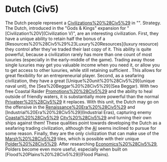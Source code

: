 # Dutch (Civ5)

The Dutch people represent a [Civilizations%20%28Civ5%29](civilization) in "".
Strategy.
The Dutch, introduced in the "Gods &amp; Kings" expansion for "[Civilization%20V](Civilization V)", are an interesting civilization. First, they have a unique ability to retain half the bonus of a [Resources%20%28Civ5%29%23Luxury%20Resources](luxury resource) they control after they've traded their last copy of it. This ability is quite powerful, because a civilization rarely has more than one count of most luxuries (especially in the early-middle of the game). Trading away those single luxuries may get you valuable income when you need it, or allow you to get access to other luxuries, while still retaining sufficient . This allows for great flexibility for an entrepreneurial player.
Second, as a seafaring civilization, they have a great [Unique%20unit%20%28Civ5%29](unique naval unit), the [Sea%20Beggar%20%28Civ5%29](Sea Beggar). With two free Coastal Raider [Promotions%20%28Civ5%29](promotions) and the ability to heal outside of friendly waters, it is substantially more powerful than the normal [Privateer%20%28Civ5%29](Privateer) it replaces. With this unit, the Dutch may go on the offensive in the [Renaissance%20Era%20%28Civ5%29](Renaissance) and [Industrial%20Era%20%28Civ5%29](Industrial Eras), capturing enemy [Coastal%20%28Civ5%29](coastal) [City%20%28Civ5%29](cities) and turning their own ships against them!
These qualities point towards developing the Dutch as a seafaring trading civilization, although the [AI](AI) seems inclined to pursue for some reason.
Finally, they are the only civilization that can make use of the [Marsh%20%28Civ5%29](Marsh) tiles, which is possible with their unique [Polder%20%28Civ5%29](Polder). After researching [Economics%20%28Civ5%29](Economics), Polders become even more useful, especially when built on [Flood%20Plains%20%28Civ5%29](Flood Plains).